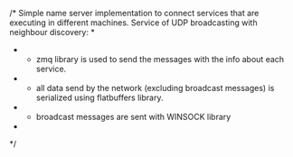 /* Simple name server implementation to connect services that are executing in different machines. Service of UDP broadcasting with neighbour discovery:
*
*	- zmq library is used to send the messages with the info about each service.
*   - all data send by the network (excluding broadcast messages) is serialized using flatbuffers library.
*   - broadcast messages are sent with WINSOCK library
*
*/
